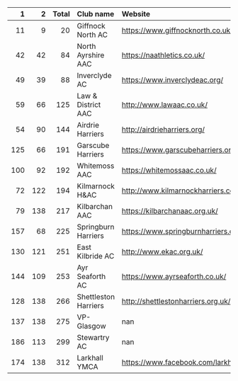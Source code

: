 |   1 |   2 |   Total | Club name            | Website                                    |
|----:|----:|--------:|:---------------------|:-------------------------------------------|
|  11 |   9 |      20 | Giffnock North AC    | https://www.giffnocknorth.co.uk/           |
|  42 |  42 |      84 | North Ayrshire AAC   | https://naathletics.co.uk/                 |
|  49 |  39 |      88 | Inverclyde AC        | https://www.inverclydeac.org/              |
|  59 |  66 |     125 | Law & District AAC   | http://www.lawaac.co.uk/                   |
|  54 |  90 |     144 | Airdrie Harriers     | http://airdrieharriers.org/                |
| 125 |  66 |     191 | Garscube Harriers    | https://www.garscubeharriers.org.uk/       |
| 100 |  92 |     192 | Whitemoss AAC        | https://whitemossaac.co.uk/                |
|  72 | 122 |     194 | Kilmarnock H&AC      | http://www.kilmarnockharriers.com/         |
|  79 | 138 |     217 | Kilbarchan AAC       | https://kilbarchanaac.org.uk/              |
| 157 |  68 |     225 | Springburn Harriers  | https://www.springburnharriers.co.uk/      |
| 130 | 121 |     251 | East Kilbride AC     | http://www.ekac.org.uk/                    |
| 144 | 109 |     253 | Ayr Seaforth AC      | https://www.ayrseaforth.co.uk/             |
| 128 | 138 |     266 | Shettleston Harriers | http://shettlestonharriers.org.uk/         |
| 137 | 138 |     275 | VP-Glasgow           | nan                                        |
| 186 | 113 |     299 | Stewartry AC         | nan                                        |
| 174 | 138 |     312 | Larkhall YMCA        | https://www.facebook.com/larkhallharriers/ |